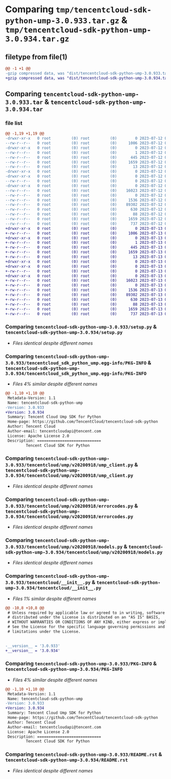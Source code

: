 # Comparing `tmp/tencentcloud-sdk-python-ump-3.0.933.tar.gz` & `tmp/tencentcloud-sdk-python-ump-3.0.934.tar.gz`

## filetype from file(1)

```diff
@@ -1 +1 @@
-gzip compressed data, was "dist/tencentcloud-sdk-python-ump-3.0.933.tar", last modified: Wed Jul 12 00:45:00 2023, max compression
+gzip compressed data, was "dist/tencentcloud-sdk-python-ump-3.0.934.tar", last modified: Thu Jul 13 00:37:28 2023, max compression
```

## Comparing `tencentcloud-sdk-python-ump-3.0.933.tar` & `tencentcloud-sdk-python-ump-3.0.934.tar`

### file list

```diff
@@ -1,19 +1,19 @@
-drwxr-xr-x   0 root         (0) root         (0)        0 2023-07-12 00:45:00.000000 tencentcloud-sdk-python-ump-3.0.933/
--rw-r--r--   0 root         (0) root         (0)     1006 2023-07-12 00:45:00.000000 tencentcloud-sdk-python-ump-3.0.933/setup.py
-drwxr-xr-x   0 root         (0) root         (0)        0 2023-07-12 00:45:00.000000 tencentcloud-sdk-python-ump-3.0.933/tencentcloud_sdk_python_ump.egg-info/
--rw-r--r--   0 root         (0) root         (0)        1 2023-07-12 00:45:00.000000 tencentcloud-sdk-python-ump-3.0.933/tencentcloud_sdk_python_ump.egg-info/dependency_links.txt
--rw-r--r--   0 root         (0) root         (0)      445 2023-07-12 00:45:00.000000 tencentcloud-sdk-python-ump-3.0.933/tencentcloud_sdk_python_ump.egg-info/SOURCES.txt
--rw-r--r--   0 root         (0) root         (0)     1659 2023-07-12 00:45:00.000000 tencentcloud-sdk-python-ump-3.0.933/tencentcloud_sdk_python_ump.egg-info/PKG-INFO
--rw-r--r--   0 root         (0) root         (0)       13 2023-07-12 00:45:00.000000 tencentcloud-sdk-python-ump-3.0.933/tencentcloud_sdk_python_ump.egg-info/top_level.txt
-drwxr-xr-x   0 root         (0) root         (0)        0 2023-07-12 00:45:00.000000 tencentcloud-sdk-python-ump-3.0.933/tencentcloud/
-drwxr-xr-x   0 root         (0) root         (0)        0 2023-07-12 00:45:00.000000 tencentcloud-sdk-python-ump-3.0.933/tencentcloud/ump/
--rw-r--r--   0 root         (0) root         (0)        0 2023-07-12 00:45:00.000000 tencentcloud-sdk-python-ump-3.0.933/tencentcloud/ump/__init__.py
-drwxr-xr-x   0 root         (0) root         (0)        0 2023-07-12 00:45:00.000000 tencentcloud-sdk-python-ump-3.0.933/tencentcloud/ump/v20200918/
--rw-r--r--   0 root         (0) root         (0)    16023 2023-07-12 00:45:00.000000 tencentcloud-sdk-python-ump-3.0.933/tencentcloud/ump/v20200918/ump_client.py
--rw-r--r--   0 root         (0) root         (0)        0 2023-07-12 00:45:00.000000 tencentcloud-sdk-python-ump-3.0.933/tencentcloud/ump/v20200918/__init__.py
--rw-r--r--   0 root         (0) root         (0)     1536 2023-07-12 00:45:00.000000 tencentcloud-sdk-python-ump-3.0.933/tencentcloud/ump/v20200918/errorcodes.py
--rw-r--r--   0 root         (0) root         (0)    89302 2023-07-12 00:45:00.000000 tencentcloud-sdk-python-ump-3.0.933/tencentcloud/ump/v20200918/models.py
--rw-r--r--   0 root         (0) root         (0)      630 2023-07-12 00:45:00.000000 tencentcloud-sdk-python-ump-3.0.933/tencentcloud/__init__.py
--rw-r--r--   0 root         (0) root         (0)       88 2023-07-12 00:45:00.000000 tencentcloud-sdk-python-ump-3.0.933/setup.cfg
--rw-r--r--   0 root         (0) root         (0)     1659 2023-07-12 00:45:00.000000 tencentcloud-sdk-python-ump-3.0.933/PKG-INFO
--rw-r--r--   0 root         (0) root         (0)      737 2023-07-12 00:45:00.000000 tencentcloud-sdk-python-ump-3.0.933/README.rst
+drwxr-xr-x   0 root         (0) root         (0)        0 2023-07-13 00:37:28.000000 tencentcloud-sdk-python-ump-3.0.934/
+-rw-r--r--   0 root         (0) root         (0)     1006 2023-07-13 00:37:28.000000 tencentcloud-sdk-python-ump-3.0.934/setup.py
+drwxr-xr-x   0 root         (0) root         (0)        0 2023-07-13 00:37:28.000000 tencentcloud-sdk-python-ump-3.0.934/tencentcloud_sdk_python_ump.egg-info/
+-rw-r--r--   0 root         (0) root         (0)        1 2023-07-13 00:37:28.000000 tencentcloud-sdk-python-ump-3.0.934/tencentcloud_sdk_python_ump.egg-info/dependency_links.txt
+-rw-r--r--   0 root         (0) root         (0)      445 2023-07-13 00:37:28.000000 tencentcloud-sdk-python-ump-3.0.934/tencentcloud_sdk_python_ump.egg-info/SOURCES.txt
+-rw-r--r--   0 root         (0) root         (0)     1659 2023-07-13 00:37:28.000000 tencentcloud-sdk-python-ump-3.0.934/tencentcloud_sdk_python_ump.egg-info/PKG-INFO
+-rw-r--r--   0 root         (0) root         (0)       13 2023-07-13 00:37:28.000000 tencentcloud-sdk-python-ump-3.0.934/tencentcloud_sdk_python_ump.egg-info/top_level.txt
+drwxr-xr-x   0 root         (0) root         (0)        0 2023-07-13 00:37:28.000000 tencentcloud-sdk-python-ump-3.0.934/tencentcloud/
+drwxr-xr-x   0 root         (0) root         (0)        0 2023-07-13 00:37:28.000000 tencentcloud-sdk-python-ump-3.0.934/tencentcloud/ump/
+-rw-r--r--   0 root         (0) root         (0)        0 2023-07-13 00:37:28.000000 tencentcloud-sdk-python-ump-3.0.934/tencentcloud/ump/__init__.py
+drwxr-xr-x   0 root         (0) root         (0)        0 2023-07-13 00:37:28.000000 tencentcloud-sdk-python-ump-3.0.934/tencentcloud/ump/v20200918/
+-rw-r--r--   0 root         (0) root         (0)    16023 2023-07-13 00:37:28.000000 tencentcloud-sdk-python-ump-3.0.934/tencentcloud/ump/v20200918/ump_client.py
+-rw-r--r--   0 root         (0) root         (0)        0 2023-07-13 00:37:28.000000 tencentcloud-sdk-python-ump-3.0.934/tencentcloud/ump/v20200918/__init__.py
+-rw-r--r--   0 root         (0) root         (0)     1536 2023-07-13 00:37:28.000000 tencentcloud-sdk-python-ump-3.0.934/tencentcloud/ump/v20200918/errorcodes.py
+-rw-r--r--   0 root         (0) root         (0)    89302 2023-07-13 00:37:28.000000 tencentcloud-sdk-python-ump-3.0.934/tencentcloud/ump/v20200918/models.py
+-rw-r--r--   0 root         (0) root         (0)      630 2023-07-13 00:37:28.000000 tencentcloud-sdk-python-ump-3.0.934/tencentcloud/__init__.py
+-rw-r--r--   0 root         (0) root         (0)       88 2023-07-13 00:37:28.000000 tencentcloud-sdk-python-ump-3.0.934/setup.cfg
+-rw-r--r--   0 root         (0) root         (0)     1659 2023-07-13 00:37:28.000000 tencentcloud-sdk-python-ump-3.0.934/PKG-INFO
+-rw-r--r--   0 root         (0) root         (0)      737 2023-07-13 00:37:28.000000 tencentcloud-sdk-python-ump-3.0.934/README.rst
```

### Comparing `tencentcloud-sdk-python-ump-3.0.933/setup.py` & `tencentcloud-sdk-python-ump-3.0.934/setup.py`

 * *Files identical despite different names*

### Comparing `tencentcloud-sdk-python-ump-3.0.933/tencentcloud_sdk_python_ump.egg-info/PKG-INFO` & `tencentcloud-sdk-python-ump-3.0.934/tencentcloud_sdk_python_ump.egg-info/PKG-INFO`

 * *Files 4% similar despite different names*

```diff
@@ -1,10 +1,10 @@
 Metadata-Version: 1.1
 Name: tencentcloud-sdk-python-ump
-Version: 3.0.933
+Version: 3.0.934
 Summary: Tencent Cloud Ump SDK for Python
 Home-page: https://github.com/TencentCloud/tencentcloud-sdk-python
 Author: Tencent Cloud
 Author-email: tencentcloudapi@tencent.com
 License: Apache License 2.0
 Description: ============================
         Tencent Cloud SDK for Python
```

### Comparing `tencentcloud-sdk-python-ump-3.0.933/tencentcloud/ump/v20200918/ump_client.py` & `tencentcloud-sdk-python-ump-3.0.934/tencentcloud/ump/v20200918/ump_client.py`

 * *Files identical despite different names*

### Comparing `tencentcloud-sdk-python-ump-3.0.933/tencentcloud/ump/v20200918/errorcodes.py` & `tencentcloud-sdk-python-ump-3.0.934/tencentcloud/ump/v20200918/errorcodes.py`

 * *Files identical despite different names*

### Comparing `tencentcloud-sdk-python-ump-3.0.933/tencentcloud/ump/v20200918/models.py` & `tencentcloud-sdk-python-ump-3.0.934/tencentcloud/ump/v20200918/models.py`

 * *Files identical despite different names*

### Comparing `tencentcloud-sdk-python-ump-3.0.933/tencentcloud/__init__.py` & `tencentcloud-sdk-python-ump-3.0.934/tencentcloud/__init__.py`

 * *Files 1% similar despite different names*

```diff
@@ -10,8 +10,8 @@
 # Unless required by applicable law or agreed to in writing, software
 # distributed under the License is distributed on an "AS IS" BASIS,
 # WITHOUT WARRANTIES OR CONDITIONS OF ANY KIND, either express or implied.
 # See the License for the specific language governing permissions and
 # limitations under the License.
 
 
-__version__ = '3.0.933'
+__version__ = '3.0.934'
```

### Comparing `tencentcloud-sdk-python-ump-3.0.933/PKG-INFO` & `tencentcloud-sdk-python-ump-3.0.934/PKG-INFO`

 * *Files 4% similar despite different names*

```diff
@@ -1,10 +1,10 @@
 Metadata-Version: 1.1
 Name: tencentcloud-sdk-python-ump
-Version: 3.0.933
+Version: 3.0.934
 Summary: Tencent Cloud Ump SDK for Python
 Home-page: https://github.com/TencentCloud/tencentcloud-sdk-python
 Author: Tencent Cloud
 Author-email: tencentcloudapi@tencent.com
 License: Apache License 2.0
 Description: ============================
         Tencent Cloud SDK for Python
```

### Comparing `tencentcloud-sdk-python-ump-3.0.933/README.rst` & `tencentcloud-sdk-python-ump-3.0.934/README.rst`

 * *Files identical despite different names*

